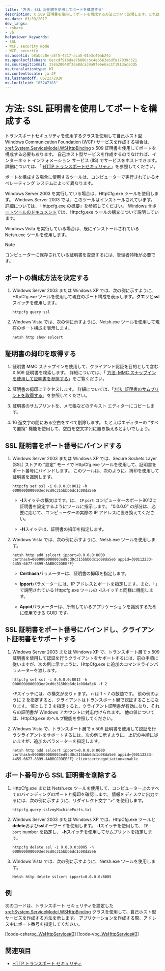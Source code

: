 ```yaml
---
title: '方法: SSL 証明書を使用してポートを構成する'
description: X.509 証明書を使用してポートを構成する方法について説明します。これは、transport security を使用して、WSHttpBinding クラスの自己ホスト型 WCF サービスに必要です。
ms.date: 03/30/2017
dev_langs:
- csharp
- vb
helpviewer_keywords:
- SSL
- WCF, security mode
- WCF, security
ms.assetid: b8abcc8e-a5f5-4317-aca5-01e3c40ab24d
ms.openlocfilehash: 0eccdf916dae7b886cbc4e6563e6dfe17039c321
ms.sourcegitcommit: 358a28048f36a8dca39a9fe6e6ac1f1913acadd5
ms.translationtype: MT
ms.contentlocale: ja-JP
ms.lasthandoff: 06/23/2020
ms.locfileid: "85247183"
---
```

# <a name="how-to-configure-a-port-with-an-ssl-certificate"></a>方法: SSL 証明書を使用してポートを構成する

トランスポートセキュリティを使用するクラスを使用して自己ホスト型 Windows Communication Foundation (WCF) サービスを作成する場合は、 <xref:System.ServiceModel.WSHttpBinding> x.509 証明書を使用してポートを構成する必要もあります。 自己ホスト型サービスを作成するのでなければ、インターネット インフォメーション サービス (IIS) でサービスをホストできます。 詳細については、「 [HTTP トランスポートセキュリティ](http-transport-security.md)」を参照してください。  
  
 ポートを構成する場合に使用するツールは、コンピューターで実行されているオペレーティング システムによって異なります。  
  
 Windows Server 2003 を実行している場合は、HttpCfg.exe ツールを使用します。 Windows Server 2003 では、このツールはインストールされています。 詳細については、「 [httpcfg.exe の概要](https://docs.microsoft.com/previous-versions/windows/it-pro/windows-server-2003/cc787508(v=ws.10))」を参照してください。 [Windows サポートツールのドキュメント](https://docs.microsoft.com/previous-versions/windows/it-pro/windows-server-2003/cc781601(v=ws.10))では、Httpcfg.exe ツールの構文について説明しています。  
  
 Windows Vista を実行している場合は、既にインストールされている Netsh.exe ツールを使用します。
  
> [!NOTE]
> コンピューターに保存されている証明書を変更するには、管理者特権が必要です。  
  
## <a name="determine-how-ports-are-configured"></a>ポートの構成方法を決定する  
  
1. Windows Server 2003 または Windows XP では、次の例に示すように、HttpCfg.exe ツールを使用して現在のポート構成を表示します。**クエリ**と**ssl**スイッチを使用します。  
  
    ```console
    httpcfg query ssl  
    ```  
  
2. Windows Vista では、次の例に示すように、Netsh.exe ツールを使用して現在のポート構成を表示します。  
  
    ```console  
    netsh http show sslcert  
    ```  
  
## <a name="get-a-certificates-thumbprint"></a>証明書の拇印を取得する  
  
1. 証明書 MMC スナップインを使用して、クライアント認証を目的として含む X.509 証明書を検索します。 詳細については、「 [方法: MMC スナップインを使用して証明書を参照する](how-to-view-certificates-with-the-mmc-snap-in.md)」をご覧ください。  
  
2. 証明書の拇印にアクセスします。 詳細については、「[方法: 証明書のサムプリントを取得する](how-to-retrieve-the-thumbprint-of-a-certificate.md)」を参照してください。  
  
3. 証明書のサムプリントを、メモ帳などのテキスト エディターにコピーします。  
  
4. 16 進文字の間にある空白をすべて削除します。 たとえばエディターの "すべて置換" 機能を使用して、空白を空文字列に置き換えるとよいでしょう。  
  
## <a name="bind-an-ssl-certificate-to-a-port-number"></a>SSL 証明書をポート番号にバインドする  
  
1. Windows Server 2003 または Windows XP では、Secure Sockets Layer (SSL) ストアの "設定" モードで HttpCfg.exe ツールを使用して、証明書をポート番号にバインドします。 このツールは、次のように、拇印を使用して証明書を識別します。  
  
    ```console  
    httpcfg set ssl -i 0.0.0.0:8012 -h 0000000000003ed9cd0c315bbb6dc1c08da5e6  
    ```  
  
    - **-I**スイッチの構文はです。は、 `IP` `port` コンピューターのポート8012に証明書を設定するようにツールに指示します。 "0.0.0.0" の部分は、必要に応じて、コンピューターの実際の IP アドレスに置き換えてください。  
  
    - **-H**スイッチは、証明書の拇印を指定します。  
  
2. Windows Vista では、次の例に示すように、Netsh.exe ツールを使用します。  
  
    ```console  
    netsh http add sslcert ipport=0.0.0.0:8000 certhash=0000000000003ed9cd0c315bbb6dc1c08da5e6 appid={00112233-4455-6677-8899-AABBCCDDEEFF}
    ```  
  
    - **Certhash**パラメーターは、証明書の拇印を指定します。  
  
    - **Ipport**パラメーターには、IP アドレスとポートを指定します。また、「」で説明されている Httpcfg.exe ツールの **-i**スイッチと同様に機能します。  
  
    - **Appid**パラメーターは、所有しているアプリケーションを識別するために使用できる GUID です。  
  
## <a name="bind-an-ssl-certificate-to-a-port-number-and-support-client-certificates"></a>SSL 証明書をポート番号にバインドし、クライアント証明書をサポートする  
  
1. Windows Server 2003 または Windows XP で、トランスポート層で x.509 証明書を使用して認証を行うクライアントをサポートするには、前の手順に従いますが、次の例に示すように、HttpCfg.exe に追加のコマンドラインパラメーターを渡します。  
  
    ```console  
    httpcfg set ssl -i 0.0.0.0:8012 -h 0000000000003ed9cd0c315bbb6dc1c08da5e6 -f 2  
    ```  
  
     **-F**スイッチには、の構文があり `n` ます。 n は 1 ~ 7 の数値です。 前の例のように 2 を指定すると、クライアントはトランスポート層で認証することになります。 値として 3 を指定すると、クライアント証明書が有効になり、それらの証明書が Windows アカウントに対応付けられます。 他の値については、HttpCfg.exe のヘルプ機能を参照してください。  
  
2. Windows Vista で、トランスポート層で x.509 証明書を使用して認証を行うクライアントをサポートするには、次の例に示すように、上記の手順に従いますが、追加のパラメーターを指定します。  
  
    ```console  
    netsh http add sslcert ipport=0.0.0.0:8000 certhash=0000000000003ed9cd0c315bbb6dc1c08da5e6 appid={00112233-4455-6677-8899-AABBCCDDEEFF} clientcertnegotiation=enable  
    ```  
  
## <a name="delete-an-ssl-certificate-from-a-port-number"></a>ポート番号から SSL 証明書を削除する  
  
1. HttpCfg.exe または Netsh.exe ツールを使用して、コンピューター上のすべてのバインディングのポートと拇印を確認します。 情報をディスクに出力するには、次の例に示すように、リダイレクト文字 ">" を使用します。  
  
    ```console  
    httpcfg query ssl>myMachinePorts.txt  
    ```
  
2. Windows Server 2003 または Windows XP では、HttpCfg.exe ツールと**delete**および**ssl**キーワードを使用します。 **-I**スイッチを使用して、 `IP` : `port` number を指定し、 **-h**スイッチを使用してサムプリントを指定します。  
  
    ```console  
    httpcfg delete ssl -i 0.0.0.0:8005 -h 0000000000003ed9cd0c315bbb6dc1c08da5e6  
    ```  
  
3. Windows Vista では、次の例に示すように、Netsh.exe ツールを使用します。  
  
    ```console  
    Netsh http delete sslcert ipport=0.0.0.0:8005  
    ```  
  
## <a name="example"></a>例  

 次のコードは、トランスポート セキュリティを設定した <xref:System.ServiceModel.WSHttpBinding> クラスを使用して、自己ホスト型サービスを作成する方法を示します。 アプリケーションを作成する際、アドレス中にポート番号を指定してください。  
  
 [!code-csharp[c_WsHttpService#3](../../../../samples/snippets/csharp/VS_Snippets_CFX/c_wshttpservice/cs/source.cs#3)]
 [!code-vb[c_WsHttpService#3](../../../../samples/snippets/visualbasic/VS_Snippets_CFX/c_wshttpservice/vb/source.vb#3)]  
  
## <a name="see-also"></a>関連項目

- [HTTP トランスポート セキュリティ](http-transport-security.md)
